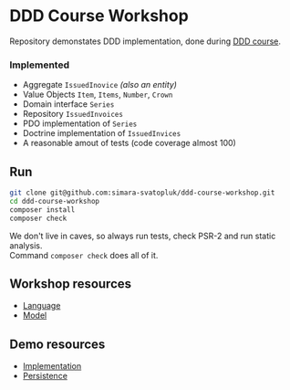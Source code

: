 # DDD Course Workshop

Repository demonstates DDD implementation, done during [DDD course](http://bit.ly/ddd-course).

### Implemented

* Aggregate `IssuedInovice` *(also an entity)*
* Value Objects `Item`, `Items`, `Number`, `Crown`
* Domain interface `Series`
* Repository `IssuedInvoices`
* PDO implementation of `Series`
* Doctrine implementation of `IssuedInvices`
* A reasonable amout of tests (code coverage almost 100)

## Run
```bash
git clone git@github.com:simara-svatopluk/ddd-course-workshop.git
cd ddd-course-workshop
composer install
composer check
```

We don't live in caves, so always run tests, check PSR-2 and run static analysis.  
Command `composer check` does all of it.

## Workshop resources

* [Language](https://github.com/simara-svatopluk/ddd-course/blob/master/2-language/workshop/workshop.md)
* [Model](https://github.com/simara-svatopluk/ddd-course/blob/master/3-model/workshop/workshop.md)

## Demo resources

* [Implementation](http://bit.ly/ddd-implementation-materials)
* [Persistence](http://bit.ly/ddd-persistence-materials)
